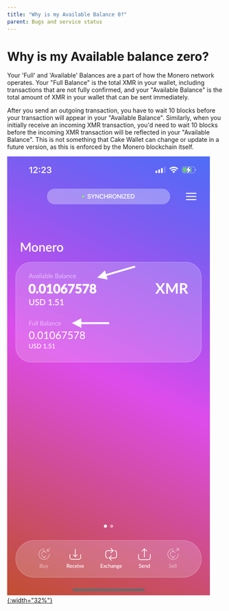 ```yaml
---
title: "Why is my Available Balance 0?"
parent: Bugs and service status
---
```


# Why is my Available balance zero?

Your 'Full' and 'Available' Balances are a part of how the Monero network operates. Your "Full Balance" is the total XMR in your wallet, including transactions that are not fully confirmed, and your "Available Balance" is the total amount of XMR in your wallet that can be sent immediately.

After you send an outgoing transaction, you have to wait 10 blocks before your transaction will appear in your "Available Balance". Similarly, when you initially receive an incoming XMR transaction, you'd need to wait 10 blocks before the incoming XMR transaction will be reflected in your "Available Balance". This is not something that Cake Wallet can change or update in a future version, as this is enforced by the Monero blockchain itself. 

[![Balance](/images/balance1.jpg){:width="32%"}](/images/balance1.jpg)

